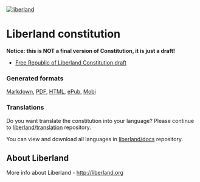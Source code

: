 [![liberland](http://liberland.org/addons/image/Liberland_znak_small.png)](https://github.com/liberland/liberland)

# Liberland constitution

**Notice: this is NOT a final version of Constitution, it is just a draft!**

- [Free Republic of Liberland Constitution draft](Liberland-constitution.md)

### Generated formats

[Markdown], [PDF], [HTML], [ePub], [Mobi]

### Translations

Do you want translate the constitution into your language? Please continue to [liberland/translation](https://github.com/liberland/translations) repository.

You can view and download all languages in [liberland/docs](https://github.com/liberland/docs) repository.

## About Liberland

More info about Liberland - http://liberland.org


[Markdown]: https://github.com/liberland/docs/raw/master/constitution/Liberland-constitution.md
[PDF]: https://github.com/liberland/docs/raw/master/constitution/Liberland-constitution.pdf
[HTML]: https://github.com/liberland/docs/raw/master/constitution/Liberland-constitution.html
[ePub]: https://github.com/liberland/docs/raw/master/constitution/Liberland-constitution.epub
[Mobi]: https://github.com/liberland/docs/raw/master/constitution/Liberland-constitution.mobi
